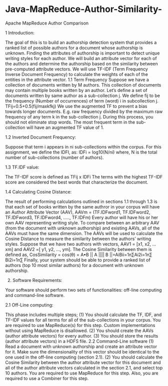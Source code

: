 # Java-MapReduce-Author-Similarity-
Apache MapReduce Author Comparison

1 Introduction:

The goal of this is to build an authorship detection system that provides a ranked list of
possible authors for a document whose authorship is unknown.
Finding the attributes of authorship is important to detect unique writing styles for each author. We
will build an attribute vector for each of the authors and determine the authorship based on the
similarity between pre-computed attribute vectors. We will use TF-IDF (Term Frequency Inverse
Document Frequency) to calculate the weights of each of the entities in the attribute vector.
1.1 Term Frequency
Suppose we have a collection of documents written by M authors. This collection of documents may
contain multiple books written by an author. Let’s define a set of documents written by same author as
a sub-collection j. We define fij to be the frequency (Number of occurrences) of term (word) i in subcollection
j.
TFij=0.5+0.5(fij/maxkfkj)
We use the augmented TF to prevent a bias towards longer documents. E.g. raw
frequency divided by the maximum raw frequency of any term k in the sub-collection j. During this
process, you should not eliminate stop words. The most frequent term in the sub-collection will have an
augmented TF value of 1.



1.2 Inverted Document Frequency:

Suppose that term i appears in ni sub-collections within the corpus. For this assignment, we define the
IDFI, as:
IDFi = log10(N/ni)
where, N is the total number of sub-collections (number of authors).


1.3 TF.IDF value:

The TF-IDF score is defined as TFij x IDFi
The terms with the highest TF-IDF score are considered the best words that characterize the document.


1.4 Calculating Cosine Distance:

The result of performing calculations outlined in sections 1.1 through 1.3 is that each set of books
written by the same authror in your corpus will have an Author Attribute Vector (AAV),
AAVm = (TF.IDFword1, TF.IDFword2, TF.IDFword3, TF.IDFword4, ….., TF.IDFm)
Every author will have his or her own AAV representing writing style. To compare between an arbitrary
AAV (from the document with unknown authorship) and existing AAVs, all of the AAVs must have the
same dimension. The AAVs will be used to calculate the Cosine Distance to measure the similarity
between the authors’ writing styles. Suppose that we have two authors with vectors, AAV1 = [x1, x2,
…xm] and AAV2 =[ y1, y2, …, ym]. The Cosine Similarity between them is defined as,
CosSimilarity = cos(θ) = A•B
|| A |||| B ||=AiBii=1n∑Ai2i=1n∑ Bi2i=1n∑
Finally, your system should be able to provide a ranked list of authors (top 10 most similar authors) for
a document with unknown authorship.



2. Software Requirements:

Your software should perform two sets of functionalities: off-line computing and command-line
software.


2.1 Off-Line computing:

This phase includes multiple steps;
(1) You should calculate the TF, IDF, and TF-IDF values for all terms for all of the sub-collections in
your corpus. You are required to use MapReduce(s) for this step. Custom implementations
without using MapReduce is disallowed.
(2) You should create the AAVs (author attribute vectors) for every author.
(3) You should store the results (author attribute vectors) in a HDFS file.
2.2 Command-Line software
(1) Read a document with unknown authorship and create an attribute vector for it. Make sure the
dimensionality of this vector should be identical to the one used in the off-line computing
(section 2.1).
(2) You should calculate the Cosine Similarity between the author attribute vector for this
document and all of the author attribute vectors calculated in the section 2.1, and select top 10
authors. You are required to use MapReduce for this step. Also, you are required to
use a Combiner for this step.
